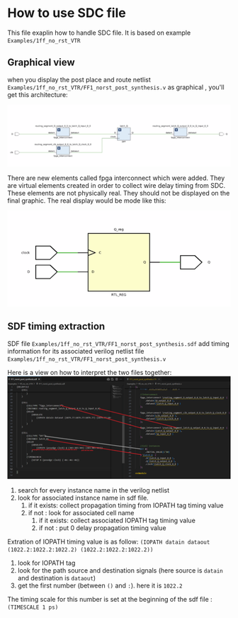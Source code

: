 # How to use SDC file
This file exaplin how to handle SDC file. It is based on example `Examples/1ff_no_rst_VTR`

## Graphical view
when you display the post place and route netlist `Examples/1ff_no_rst_VTR/FF1_norst_post_synthesis.v` as graphical , you'll get this architecture:


![Schematic view of example post place and route](./assets/shematic.png)

There are new elements called fpga interconnect which were added. They are virtual elements created in order to collect wire delay timing from SDC. These elements are not physically real. They should not be displayed on the final graphic. The real display would be mode like this:

![Real schematic view of example](./assets/real%20example.png)

## SDF timing extraction 
SDF file `Examples/1ff_no_rst_VTR/FF1_norst_post_synthesis.sdf` add timing information for its associated verilog netlist file `Examples/1ff_no_rst_VTR/FF1_norst_post_synthesis.v`

Here is a view on how to interpret the two files together:
![SDF verilog matching](./assets/ghowto_use_sdf.png)

1. search for every instance name in the verilog netlist
2. look for associated instance name in sdf file.
    1. if it exists: collect propagation timing from IOPATH tag timing value
    2. if not : look for associated cell name
        1. if it exists: collect associated IOPATH tag timing value
        2. if not : put 0 delay propagation timing value

Extration of IOPATH timing value is as follow:
```(IOPATH datain dataout (1022.2:1022.2:1022.2) (1022.2:1022.2:1022.2)) ```

1. look for IOPATH tag
2. look for the path source and destination signals (here source is `datain` and destination is `dataout`)
3. get the first number (between `()` and `:`). here it is `1022.2` 

The timing scale for this number is set at the beginning of the sdf file : `    (TIMESCALE 1 ps)`
